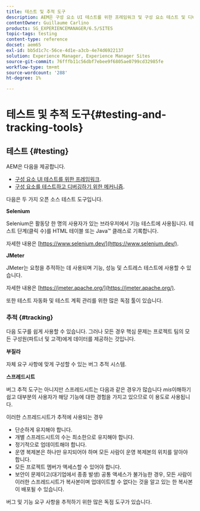 ```yaml
---
title: 테스트 및 추적 도구
description: AEM은 구성 요소 UI 테스트를 위한 프레임워크 및 구성 요소 테스트 및 디버깅을 위한 메커니즘을 제공합니다
contentOwner: Guillaume Carlino
products: SG_EXPERIENCEMANAGER/6.5/SITES
topic-tags: testing
content-type: reference
docset: aem65
exl-id: bb5d1c7c-56ce-4d1e-a3cb-4e74d6922137
solution: Experience Manager, Experience Manager Sites
source-git-commit: 76fffb11c56dbf7ebee9f6805ae0799cd32985fe
workflow-type: tm+mt
source-wordcount: '288'
ht-degree: 1%

---
```


# 테스트 및 추적 도구{#testing-and-tracking-tools}

## 테스트 {#testing}

AEM은 다음을 제공합니다.

* [구성 요소 UI 테스트를 위한 프레임워크](/help/sites-developing/hobbes.md).
* [구성 요소를 테스트하고 디버깅하기 위한 메커니즘](/help/sites-developing/developer-mode.md).

다음은 두 가지 오픈 소스 테스트 도구입니다.

**Selenium**

Selenium은 활동당 한 명의 사용자가 있는 브라우저에서 기능 테스트에 사용됩니다. 테스트 단계(클릭 수)를 HTML 테이블 또는 Java™ 클래스로 기록합니다.

자세한 내용은 [https://www.selenium.dev/](https://www.selenium.dev/).

**JMeter**

JMeter는 요청을 추적하는 데 사용되며 기능, 성능 및 스트레스 테스트에 사용할 수 있습니다.

자세한 내용은 [https://jmeter.apache.org/](https://jmeter.apache.org/).

또한 테스트 자동화 및 테스트 계획 관리를 위한 많은 독점 툴이 있습니다.

### 추적 {#tracking}

다음 도구를 쉽게 사용할 수 있습니다. 그러나 모든 경우 핵심 문제는 프로젝트 팀의 모든 구성원(파트너 및 고객)에게 데이터를 제공하는 것입니다.

**부질라**

자체 요구 사항에 맞게 구성할 수 있는 버그 추적 시스템.

**스프레드시트**

버그 추적 도구는 아니지만 스프레드시트는 다음과 같은 경우가 많습니다 *mis*&#x200B;이해하기 쉽고 대부분의 사용자가 해당 기능에 대한 경험을 가지고 있으므로 이 용도로 사용됩니다.

이러한 스프레드시트가 추적에 사용되는 경우

* 단순하게 유지해야 합니다.
* 개별 스프레드시트의 수는 최소한으로 유지해야 합니다.
* 정기적으로 업데이트해야 합니다.
* 운영 복제본은 하나만 유지되어야 하며 모든 사람이 운영 복제본의 위치를 알아야 합니다.
* 모든 프로젝트 멤버가 액세스할 수 있어야 합니다.
* 보안이 문제이고(대기업에서 종종 발생) 공통 액세스가 불가능한 경우, 모든 사람이 이러한 스프레드시트가 복사본이며 업데이트할 수 없다는 것을 알고 있는 한 복사본이 배포될 수 있습니다.

버그 및 기능 요구 사항을 추적하기 위한 많은 독점 도구가 있습니다.
